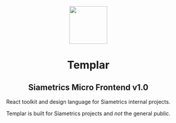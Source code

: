 <div align="center">
<img width="100" src="https://i.pinimg.com/originals/c1/7b/87/c17b8752dc9ab37e09c11b9f9c1abfe1.jpg" />

# Templar

## Siametrics Micro Frontend v1.0

React toolkit and design language for Siametrics internal projects.

Templar is built for Siametrics projects and _not_ the general public.

</div>
